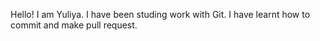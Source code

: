 Hello! 
I am Yuliya. I have been studing work with Git.
I have learnt how to commit and make pull request.
